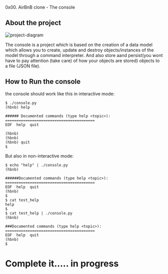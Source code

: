  0x00. AirBnB clone - The console

## About the project

![project-diagram](https://s3.amazonaws.com/alx-intranet.hbtn.io/uploads/medias/2018/6/815046647d23428a14ca.png?X-Amz-Algorithm=AWS4-HMAC-SHA256&X-Amz-Credential=AKIARDDGGGOUSBVO6H7D%2F20221025%2Fus-east-1%2Fs3%2Faws4_request&X-Amz-Date=20221025T053349Z&X-Amz-Expires=86400&X-Amz-SignedHeaders=host&X-Amz-Signature=72959cebe454c817e1212b291f7a401cfafbb90a4e4282454d3275520d1422a9)


The console is a project which is based on the creation of a data model which allows you to create, update and destroy objects/instances of the model through a command interpreter. And also store aand persist(you wont have to pay attention (take care) of how your objects are stored) objects to a file (JSON file).


## How to Run the console

the console should work like this in interactive mode:
```
$ ./console.py
(hbnb) help

###### Documented commands (type help <topic>):
========================================
EOF  help  quit

(hbnb) 
(hbnb) 
(hbnb) quit
$
```

But also in non-interactive mode:

```
$ echo "help" | ./console.py
(hbnb)

######Documented commands (type help <topic>):
========================================
EOF  help  quit
(hbnb) 
$
$ cat test_help
help
$
$ cat test_help | ./console.py
(hbnb)

###Documented commands (type help <topic>):
========================================
EOF  help  quit
(hbnb) 
$
```

# Complete it..... in progress
